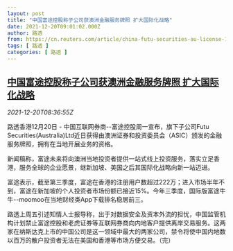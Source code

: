 ```yaml
---
layout: post
title: "中国富途控股称子公司获澳洲金融服务牌照 扩大国际化战略"
date: 2021-12-20T09:01:02.000Z
author: 路透
from: https://cn.reuters.com/article/china-futu-securities-au-license-1220-idCNKBS2IZ0M4
tags: [ 路透 ]
categories: [ 路透 ]
---
```

<!--1639990862000-->
[中国富途控股称子公司获澳洲金融服务牌照 扩大国际化战略](https://cn.reuters.com/article/china-futu-securities-au-license-1220-idCNKBS2IZ0M4)
------

<div>
<div><i>2021-12-20T08:36:55Z</i></div><p>路透香港12月20日 - 中国互联网券商--富途控股周一宣布，旗下子公司Futu Securities(Australia)Ltd近日获得由澳洲证券和投资委员会（ASIC）颁发的金融服务牌照，拥有在当地开展业务的资格。</p><p>新闻稿称，富途未来将向澳洲当地投资者提供一站式线上投资服务，落实立足香港，服务全球的企业愿景，继新加坡、美国之后其国际化战略向新一站迈进。</p><p>富途表示，截至第三季度，富途在香港的注册用户数超过222万；进入市场半年不到，富途在新加坡的个人投资者市场份额已接近15%。今年三季度，国际版富途牛牛--moomoo在当地财经类App下载排名稳居前三。</p><p>路透上周五引述知情人士报导称，出于对数据安全及资本外流的担忧，中国监管机构计划禁止富途控股和老虎证券等互联网券商向内地客户提供离岸交易服务。这两家在纳斯达克上市的中国公司是这一领域中最大的两家公司，禁令将使中国内地数以百万的散户投资者无法在美国和香港等市场方便交易。（完）</p>
</div>
